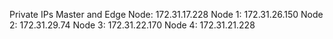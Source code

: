 Private IPs
Master and Edge Node: 172.31.17.228
Node 1: 172.31.26.150
Node 2: 172.31.29.74
Node 3: 172.31.22.170
Node 4: 172.31.21.228
